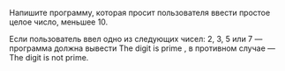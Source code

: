 Напишите программу, которая просит пользователя ввести простое целое число, меньшее 10.

Если пользователь ввел одно из следующих чисел: 2, 3, 5 или 7 — программа
должна вывести The digit is prime , в противном случае — The digit is
not prime.
